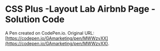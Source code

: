 # CSS Plus -Layout Lab Airbnb Page - Solution Code

A Pen created on CodePen.io. Original URL: [https://codepen.io/GAmarketing/pen/MWWzvXX](https://codepen.io/GAmarketing/pen/MWWzvXX).


